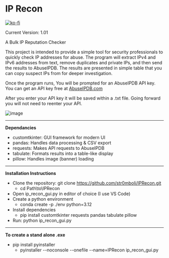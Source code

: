 # IP Recon

[![ko-fi](https://ko-fi.com/img/githubbutton_sm.svg)](https://ko-fi.com/G2G61BDMMC)

Current Version: 1.01

A Bulk IP Reputation Checker

This project is intended to provide a simple tool for security professionals to quickly check IP addresses for abuse.
The program will extract IPv4 and IPv6 addresses from text, remove duplicates and private IPs, and then send the results to AbuseIPDB.
The results are presented in simple table that you can copy suspect IPs from for deeper investigation.

Once the program runs, You will be prompted for an AbuseIPDB API key.
You can get an API key free at [AbuseIPDB.com](https://www.abuseipdb.com/)

After you enter your API key it will be saved within a .txt file. Going forward you will not need to reenter your API.


![image](https://github.com/user-attachments/assets/3e8f6e83-0351-4033-a5e1-5750f344e271)

---

**Dependancies**

- customtkinter: GUI framework for modern UI
- pandas: Handles data processing & CSV export
- requests: Makes API requests to AbuseIPDB
- tabulate: Formats results into a table-like display
- pillow: Handles image (banner) loading

---

**Installation Instructions**

- Clone the repository: git clone https://github.com/str0mboli/IPRecon.git
  - cd Path\to\IPRecon
- Open ip_recon_gui.py in editor of choice (I use VS Code)
- Create a python environment
  - conda create -p ./env python=3.12
- Install dependencies     
  - pip install customtkinter requests pandas tabulate pillow
- Run: python ip_recon_gui.py

---

**To create a stand alone .exe**

- pip install pyinstaller
  - pyinstaller --noconsole --onefile --name=IPRecon ip_recon_gui.py
